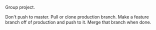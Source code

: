 Group project.

Don't push to master. Pull or clone production branch. Make a feature branch off of production and push to it. Merge that branch when done.
